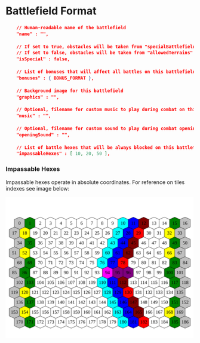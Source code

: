 # Battlefield Format

```json
	// Human-readable name of the battlefield
	"name" : "",
	
	// If set to true, obstacles will be taken from "specialBattlefields" property of an obstacle
	// If set to false, obstacles will be taken from "allowedTerrains" instead
	"isSpecial" : false,
	
	// List of bonuses that will affect all battles on this battlefield
	"bonuses" : { BONUS_FORMAT },
	
	// Background image for this battlefield
	"graphics" : "",
	
	// Optional, filename for custom music to play during combat on this terrain
	"music" : "",
	
	// Optional, filename for custom sound to play during combat opening on this terrain
	"openingSound" : "",
	
	// List of battle hexes that will be always blocked on this battlefield (e.g. ship to ship battles)
	"impassableHexes" : [ 10, 20, 50 ],
```

### Impassable Hexes

Impassable hexes operate in absolute coordinates. For reference on tiles indexes see image below:

![Battlefield Hexes Layout](../../images/Battle_Field_Hexes.svg)

